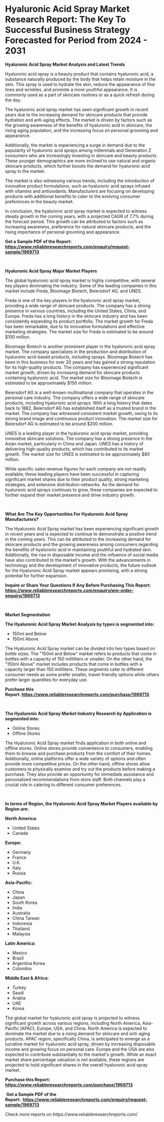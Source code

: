 <p><h1>Hyaluronic Acid Spray Market Research Report: The Key To Successful Business Strategy Forecasted for Period from 2024 - 2031</h1></p><p><strong>Hyaluronic Acid Spray Market Analysis and Latest Trends</strong></p>
<p><p>Hyaluronic acid spray is a beauty product that contains hyaluronic acid, a substance naturally produced by the body that helps retain moisture in the skin. This spray is used to hydrate the skin, reduce the appearance of fine lines and wrinkles, and promote a more youthful appearance. It is commonly used as a part of skincare routines or as a quick refresh during the day.</p><p>The hyaluronic acid spray market has seen significant growth in recent years due to the increasing demand for skincare products that provide hydration and anti-aging effects. The market is driven by factors such as the growing awareness of the benefits of hyaluronic acid in skincare, the rising aging population, and the increasing focus on personal grooming and appearance.</p><p>Additionally, the market is experiencing a surge in demand due to the popularity of hyaluronic acid sprays among millennials and Generation Z consumers who are increasingly investing in skincare and beauty products. These younger demographics are more inclined to use natural and organic skincare products, which further boosts the demand for hyaluronic acid spray in the market.</p><p>The market is also witnessing various trends, including the introduction of innovative product formulations, such as hyaluronic acid sprays infused with vitamins and antioxidants. Manufacturers are focusing on developing products with additional benefits to cater to the evolving consumer preferences in the beauty market.</p><p>In conclusion, the hyaluronic acid spray market is expected to witness steady growth in the coming years, with a projected CAGR of 7.7% during the forecast period. This growth can be attributed to factors such as increasing awareness, preference for natural skincare products, and the rising importance of personal grooming and appearance.</p></p>
<p><strong>Get a Sample PDF of the Report:&nbsp; <a href="https://www.reliableresearchreports.com/enquiry/request-sample/1969713">https://www.reliableresearchreports.com/enquiry/request-sample/1969713</a></strong></p>
<p>&nbsp;</p>
<p><strong>Hyaluronic Acid Spray Major Market Players</strong></p>
<p><p>The global hyaluronic acid spray market is highly competitive, with several key players dominating the industry. Some of the leading companies in this market include Freda, Bloomage Biotech, Beiersdorf AG, and UNES.</p><p>Freda is one of the key players in the hyaluronic acid spray market, providing a wide range of skincare products. The company has a strong presence in various countries, including the United States, China, and Europe. Freda has a long history in the skincare industry and has been consistently expanding its product portfolio. The market growth for Freda has been remarkable, due to its innovative formulations and effective marketing strategies. The market size for Freda is estimated to be around $100 million.</p><p>Bloomage Biotech is another prominent player in the hyaluronic acid spray market. The company specializes in the production and distribution of hyaluronic acid-based products, including sprays. Bloomage Biotech has been in this business for over 20 years and has gained a strong reputation for its high-quality products. The company has experienced significant market growth, driven by increasing demand for skincare products containing hyaluronic acid. The market size for Bloomage Biotech is estimated to be approximately $150 million.</p><p>Beiersdorf AG is a well-known multinational company that operates in the personal care industry. The company offers a wide range of skincare products, including hyaluronic acid sprays. With a long history that dates back to 1882, Beiersdorf AG has established itself as a trusted brand in the market. The company has witnessed consistent market growth, owing to its strong brand image and continuous product innovation. The market size for Beiersdorf AG is estimated to be around $200 million.</p><p>UNES is a leading player in the hyaluronic acid spray market, providing innovative skincare solutions. The company has a strong presence in the Asian market, particularly in China and Japan. UNES has a history of delivering high-quality products, which has contributed to its market growth. The market size for UNES is estimated to be approximately $80 million.</p><p>While specific sales revenue figures for each company are not readily available, these leading players have been successful in capturing significant market shares due to their product quality, strong marketing strategies, and extensive distribution networks. As the demand for hyaluronic acid sprays continues to grow, these companies are expected to further expand their market presence and drive industry growth.</p></p>
<p>&nbsp;</p>
<p><strong>What Are The Key Opportunities For Hyaluronic Acid Spray Manufacturers?</strong></p>
<p><p>The Hyaluronic Acid Spray market has been experiencing significant growth in recent years and is expected to continue to demonstrate a positive trend in the coming years. This can be attributed to the increasing demand for skincare products and the growing awareness among consumers regarding the benefits of hyaluronic acid in maintaining youthful and hydrated skin. Additionally, the rise in disposable income and the influence of social media have also contributed to the market's growth. With the advancements in technology and the development of innovative products, the future outlook for the Hyaluronic Acid Spray market appears promising, with a strong potential for further expansion.</p></p>
<p><strong>Inquire or Share Your Questions If Any Before Purchasing This Report: <a href="https://www.reliableresearchreports.com/enquiry/pre-order-enquiry/1969713">https://www.reliableresearchreports.com/enquiry/pre-order-enquiry/1969713</a></strong></p>
<p>&nbsp;</p>
<p><strong>Market Segmentation</strong></p>
<p><strong>The Hyaluronic Acid Spray Market Analysis by types is segmented into:</strong></p>
<p><ul><li>150ml and Below</li><li>150ml Above</li></ul></p>
<p><p>The Hyaluronic Acid Spray market can be divided into two types based on bottle sizes. The "150ml and Below" market refers to products that come in bottles with a capacity of 150 milliliters or smaller. On the other hand, the "150ml Above" market includes products that come in bottles with a capacity larger than 150 milliliters. These segments cater to different consumer needs as some prefer smaller, travel-friendly options while others prefer larger quantities for everyday use.</p></p>
<p><strong>Purchase this Report:&nbsp;<a href="https://www.reliableresearchreports.com/purchase/1969713">https://www.reliableresearchreports.com/purchase/1969713</a></strong></p>
<p>&nbsp;</p>
<p><strong>The Hyaluronic Acid Spray Market Industry Research by Application is segmented into:</strong></p>
<p><ul><li>Online Stores</li><li>Offline Stores</li></ul></p>
<p><p>The Hyaluronic Acid Spray market finds application in both online and offline stores. Online stores provide convenience to consumers, enabling them to browse and purchase products from the comfort of their homes. Additionally, online platforms offer a wide variety of options and often provide more competitive prices. On the other hand, offline stores allow customers to physically examine and try out the products before making a purchase. They also provide an opportunity for immediate assistance and personalized recommendations from store staff. Both channels play a crucial role in catering to different consumer preferences.</p></p>
<p>&nbsp;</p>
<p><strong>In terms of Region, the Hyaluronic Acid Spray Market Players available by Region are:</strong></p>
<p>
    <p> <strong> North America: </strong>
        <ul>
            <li>United States</li>
            <li>Canada</li>
        </ul>
        </p> 
    <p> <strong> Europe: </strong>
        <ul>
            <li>Germany</li>
            <li>France</li>
            <li>U.K.</li>
            <li>Italy</li>
            <li>Russia</li>
        </ul>
        </p> 
    <p> <strong> Asia-Pacific: </strong>
        <ul>
            <li>China</li>
            <li>Japan</li>
            <li>South Korea</li>
            <li>India</li>
            <li>Australia</li>
            <li>China Taiwan</li>
            <li>Indonesia</li>
            <li>Thailand</li>
            <li>Malaysia</li>
        </ul>
        </p> 
    <p> <strong> Latin America: </strong>
        <ul>
            <li>Mexico</li>
            <li>Brazil</li>
            <li>Argentina Korea</li>
            <li>Colombia</li>
        </ul>
        </p> 
    <p> <strong> Middle East & Africa: </strong>
        <ul>
            <li>Turkey</li>
            <li>Saudi</li>
            <li>Arabia</li>
            <li>UAE</li>
            <li>Korea</li>
        </ul>
    </p>
    </p>
<p><p>The global market for hyaluronic acid spray is projected to witness significant growth across various regions, including North America, Asia-Pacific (APAC), Europe, USA, and China. North America is expected to dominate the market due to a rising demand for skincare and anti-aging products. APAC region, specifically China, is anticipated to emerge as a lucrative market for hyaluronic acid spray, driven by increasing disposable income and growing focus on personal care. Europe and the USA are also expected to contribute substantially to the market's growth. While an exact market share percentage valuation is not available, these regions are projected to hold significant shares in the overall hyaluronic acid spray market.</p></p>
<p><strong>Purchase this Report: <a href="https://www.reliableresearchreports.com/purchase/1969713">https://www.reliableresearchreports.com/purchase/1969713</a></strong></p>
<p>&nbsp;<strong>Get a Sample PDF of the Report:&nbsp;&nbsp;<a href="https://www.reliableresearchreports.com/enquiry/request-sample/1969713">https://www.reliableresearchreports.com/enquiry/request-sample/1969713</a></strong></p>
<p><strong></strong></p>
<p>Check more reports on https://www.reliableresearchreports.com/</p>
